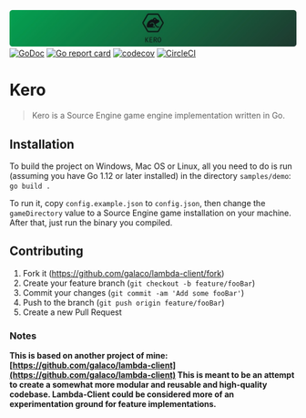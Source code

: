 ![Kero](https://github.com/galaco/kero/blob/master/docs/images/banner.jpg)
[![GoDoc](https://godoc.org/github.com/Galaco/kero?status.svg)](https://godoc.org/github.com/Galaco/kero)
[![Go report card](https://goreportcard.com/badge/github.com/galaco/kero)](https://goreportcard.com/report/github.com/galaco/kero)
[![codecov](https://codecov.io/gh/Galaco/kero/branch/master/graph/badge.svg)](https://codecov.io/gh/Galaco/kero)
[![CircleCI](https://circleci.com/gh/Galaco/kero.svg?style=svg)](https://circleci.com/gh/Galaco/kero)

# Kero

> Kero is a Source Engine game engine implementation written in Go.



## Installation
To build the project on Windows, Mac OS or Linux, all you need to do is run (assuming you have Go 1.12 or later installed)
in the directory `samples/demo`:
`go build .`

To run it, copy `config.example.json` to `config.json`, then change the `gameDirectory` value to a Source Engine game installation
on your machine. After that, just run the binary you compiled.


## Contributing
1. Fork it (<https://github.com/galaco/lambda-client/fork>)
2. Create your feature branch (`git checkout -b feature/fooBar`)
3. Commit your changes (`git commit -am 'Add some fooBar'`)
4. Push to the branch (`git push origin feature/fooBar`)
5. Create a new Pull Request


### Notes
**This is based on another project of mine: [https://github.com/galaco/lambda-client](https://github.com/galaco/lambda-client)
This is meant to be an attempt to create a somewhat more modular and reusable and high-quality codebase. Lambda-Client could
be considered more of an experimentation ground for feature implementations.**